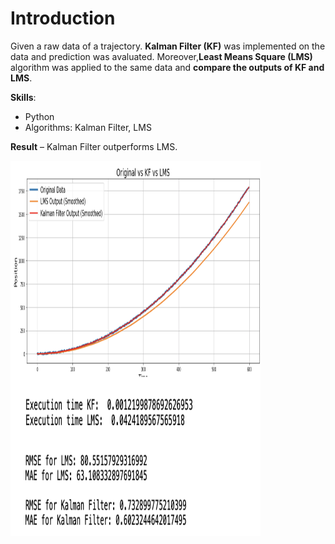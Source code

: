 # Introduction

Given a raw data of a trajectory.  **Kalman Filter (KF)** was implemented on the data and prediction was avaluated.
Moreover,**Least Means Square (LMS)** algorithm was applied to the same data and **compare the outputs of KF and LMS**.

**Skills**:
- Python
- Algorithms: Kalman Filter, LMS


**Result** – Kalman Filter outperforms LMS.

<img src="res.png" alt="Alt text" width="400" height="600" align="center">
